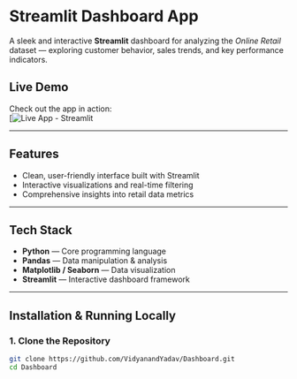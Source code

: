 # Streamlit Dashboard App

A sleek and interactive **Streamlit** dashboard for analyzing the *Online Retail* dataset — exploring customer behavior, sales trends, and key performance indicators.

## Live Demo  
Check out the app in action:  
[![Live App - Streamlit](https://dashboard-dwj8e2xgufkbaelhtjgzgc.streamlit.app/)

---

## Features
- Clean, user-friendly interface built with Streamlit  
- Interactive visualizations and real-time filtering  
- Comprehensive insights into retail data metrics  

---

## Tech Stack
- **Python** — Core programming language  
- **Pandas** — Data manipulation & analysis  
- **Matplotlib / Seaborn** — Data visualization  
- **Streamlit** — Interactive dashboard framework  

---

## Installation & Running Locally

### 1. Clone the Repository
```bash
git clone https://github.com/VidyanandYadav/Dashboard.git
cd Dashboard
